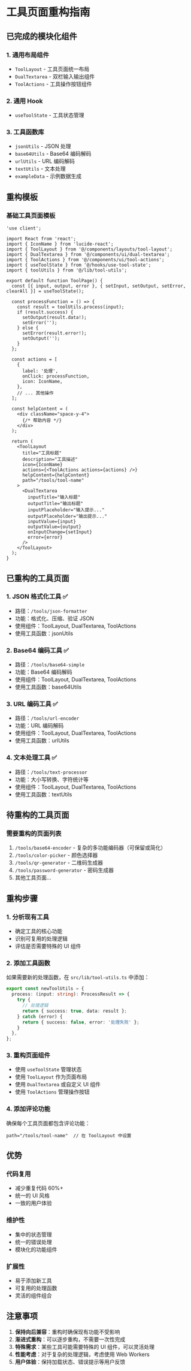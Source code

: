 # 工具页面重构指南

## 已完成的模块化组件

### 1. 通用布局组件
- `ToolLayout` - 工具页面统一布局
- `DualTextarea` - 双栏输入输出组件
- `ToolActions` - 工具操作按钮组件

### 2. 通用 Hook
- `useToolState` - 工具状态管理

### 3. 工具函数库
- `jsonUtils` - JSON 处理
- `base64Utils` - Base64 编码解码
- `urlUtils` - URL 编码解码
- `textUtils` - 文本处理
- `exampleData` - 示例数据生成

## 重构模板

### 基础工具页面模板

```tsx
'use client';

import React from 'react';
import { IconName } from 'lucide-react';
import { ToolLayout } from '@/components/layouts/tool-layout';
import { DualTextarea } from '@/components/ui/dual-textarea';
import { ToolActions } from '@/components/ui/tool-actions';
import { useToolState } from '@/hooks/use-tool-state';
import { toolUtils } from '@/lib/tool-utils';

export default function ToolPage() {
  const [{ input, output, error }, { setInput, setOutput, setError, clearAll }] = useToolState();

  const processFunction = () => {
    const result = toolUtils.process(input);
    if (result.success) {
      setOutput(result.data!);
      setError('');
    } else {
      setError(result.error!);
      setOutput('');
    }
  };

  const actions = [
    {
      label: '处理',
      onClick: processFunction,
      icon: IconName,
    },
    // ... 其他操作
  ];

  const helpContent = (
    <div className="space-y-4">
      {/* 帮助内容 */}
    </div>
  );

  return (
    <ToolLayout
      title="工具标题"
      description="工具描述"
      icon={IconName}
      actions={<ToolActions actions={actions} />}
      helpContent={helpContent}
      path="/tools/tool-name"
    >
      <DualTextarea
        inputTitle="输入标题"
        outputTitle="输出标题"
        inputPlaceholder="输入提示..."
        outputPlaceholder="输出提示..."
        inputValue={input}
        outputValue={output}
        onInputChange={setInput}
        error={error}
      />
    </ToolLayout>
  );
}
```

## 已重构的工具页面

### 1. JSON 格式化工具 ✅
- 路径：`/tools/json-formatter`
- 功能：格式化、压缩、验证 JSON
- 使用组件：ToolLayout, DualTextarea, ToolActions
- 使用工具函数：jsonUtils

### 2. Base64 编码工具 ✅
- 路径：`/tools/base64-simple`
- 功能：Base64 编码解码
- 使用组件：ToolLayout, DualTextarea, ToolActions
- 使用工具函数：base64Utils

### 3. URL 编码工具 ✅
- 路径：`/tools/url-encoder`
- 功能：URL 编码解码
- 使用组件：ToolLayout, DualTextarea, ToolActions
- 使用工具函数：urlUtils

### 4. 文本处理工具 ✅
- 路径：`/tools/text-processor`
- 功能：大小写转换、字符统计等
- 使用组件：ToolLayout, DualTextarea, ToolActions
- 使用工具函数：textUtils

## 待重构的工具页面

### 需要重构的页面列表
1. `/tools/base64-encoder` - 复杂的多功能编码器（可保留或简化）
2. `/tools/color-picker` - 颜色选择器
3. `/tools/qr-generator` - 二维码生成器
4. `/tools/password-generator` - 密码生成器
5. 其他工具页面...

## 重构步骤

### 1. 分析现有工具
- 确定工具的核心功能
- 识别可复用的处理逻辑
- 评估是否需要特殊的 UI 组件

### 2. 添加工具函数
如果需要新的处理函数，在 `src/lib/tool-utils.ts` 中添加：

```typescript
export const newToolUtils = {
  process: (input: string): ProcessResult => {
    try {
      // 处理逻辑
      return { success: true, data: result };
    } catch (error) {
      return { success: false, error: '处理失败' };
    }
  },
};
```

### 3. 重构页面组件
- 使用 `useToolState` 管理状态
- 使用 `ToolLayout` 作为页面布局
- 使用 `DualTextarea` 或自定义 UI 组件
- 使用 `ToolActions` 管理操作按钮

### 4. 添加评论功能
确保每个工具页面都包含评论功能：
```tsx
path="/tools/tool-name"  // 在 ToolLayout 中设置
```

## 优势

### 代码复用
- 减少重复代码 60%+
- 统一的 UI 风格
- 一致的用户体验

### 维护性
- 集中的状态管理
- 统一的错误处理
- 模块化的功能组件

### 扩展性
- 易于添加新工具
- 可复用的处理函数
- 灵活的组件组合

## 注意事项

1. **保持向后兼容**：重构时确保现有功能不受影响
2. **渐进式重构**：可以逐步重构，不需要一次性完成
3. **特殊需求**：某些工具可能需要特殊的 UI 组件，可以灵活处理
4. **性能考虑**：对于复杂的处理逻辑，考虑使用 Web Workers
5. **用户体验**：保持加载状态、错误提示等用户反馈
